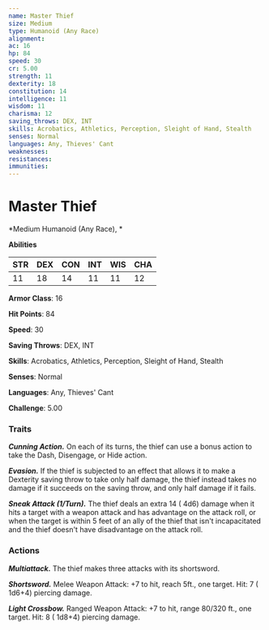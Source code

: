```yaml
---
name: Master Thief
size: Medium
type: Humanoid (Any Race)
alignment: 
ac: 16
hp: 84
speed: 30
cr: 5.00
strength: 11
dexterity: 18
constitution: 14
intelligence: 11
wisdom: 11
charisma: 12
saving_throws: DEX, INT
skills: Acrobatics, Athletics, Perception, Sleight of Hand, Stealth
senses: Normal
languages: Any, Thieves' Cant
weaknesses:
resistances:
immunities:
---
```


# Master Thief

*Medium Humanoid (Any Race), *

**Abilities**

| STR | DEX | CON | INT | WIS | CHA |
| --- | --- | --- | --- | --- | --- |
| 11 | 18 | 14 | 11 | 11 | 12 |

**Armor Class**: 16

**Hit Points**: 84

**Speed**: 30

**Saving Throws**: DEX, INT

**Skills**: Acrobatics, Athletics, Perception, Sleight of Hand, Stealth

**Senses**: Normal

**Languages**: Any, Thieves' Cant

**Challenge**: 5.00


### Traits
***Cunning Action.*** On each of its turns, the thief can use a bonus action to take the Dash, Disengage, or Hide action.

***Evasion.*** If the thief is subjected to an effect that allows it to make a Dexterity saving throw to take only half damage, the thief instead takes no damage if it succeeds on the saving throw, and only half damage if it fails.

***Sneak Attack (1/Turn).*** The thief deals an extra 14 ( 4d6) damage when it hits a target with a weapon attack and has advantage on the attack roll, or when the target is within 5 feet of an ally of the thief that isn't incapacitated and the thief doesn't have disadvantage on the attack roll.


### Actions
***Multiattack.*** The thief makes three attacks with its shortsword.

***Shortsword.*** Melee Weapon Attack:  +7 to hit, reach 5ft., one target. Hit: 7 ( 1d6+4) piercing damage.

***Light Crossbow.*** Ranged Weapon Attack:  +7 to hit, range 80/320 ft., one target. Hit: 8 ( 1d8+4) piercing damage.

